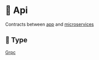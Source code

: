 # 🧿 Api
Contracts between [app](../app) and [microservices](../microservices/)

## 🪬 Type
[Grpc](https://grpc.io)
